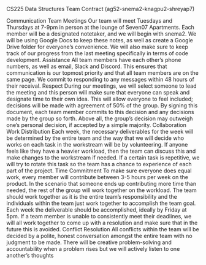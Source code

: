 CS225 Data Structures
Team Contract (ag52-snema2-knagpu2-shreyap7)

Communication
Team Meetings
Our team will meet Tuesdays and Thursdays at 7-9pm in person at the lounge of Seven07 Apartments. Each member will be a designated notetaker, and we will begin with snema2. We will be using Google Docs to keep these notes, as well as create a Google Drive folder for everyone’s convenience. We will also make sure to keep track of our progress from the last meeting specifically in terms of code development.
Assistance
All team members have each other’s phone numbers, as well as email, Slack and Discord. This ensures that communication is our topmost priority and that all team members are on the same page. We commit to responding to any messages within 48 hours of their receival. 
Respect
During our meetings, we will select someone to lead the meeting and this person will make sure that everyone can speak and designate time to their own idea. This will allow everyone to feel included; decisions will be made with agreement of 50% of the group. By signing this document, each team member commits to this decision and any decisions made by the group so forth. Above all, the group’s decision may outweigh one’s personal decision, if accepted by a simple majority.
Collaboration
Work Distribution
Each week, the necessary deliverables for the week will be determined by the entire team and the way that we will decide who works on each task in the workstream will be by volunteering. If anyone feels like they have a heavier workload, then the team can discuss this and make changes to the workstream if needed. If a certain task is repetitive, we will try to rotate this task so the team has a chance to experience of each part of the project.
Time Commitment
To make sure everyone does equal work, every member will contribute between 3-5 hours per week on the product. In the scenario that someone ends up contributing more time than needed, the rest of the group will work together on the workload. The team should work together as it is the entire team’s responsibility and the individuals within the team just work together to accomplish the team goal. Each week the deliverable should be accomplished, ideally by Friday at 5pm. If a team member is unable to consistently meet their deadlines, we will all work together to come up with a resolution and make sure that in the future this is avoided. 
Conflict Resolution
All conflicts within the team will be decided by a polite, honest conversation amongst the entire team with no judgment to be made.
There will be creative problem-solving and accountability when a problem rises but we will actively listen to one another’s thoughts 

